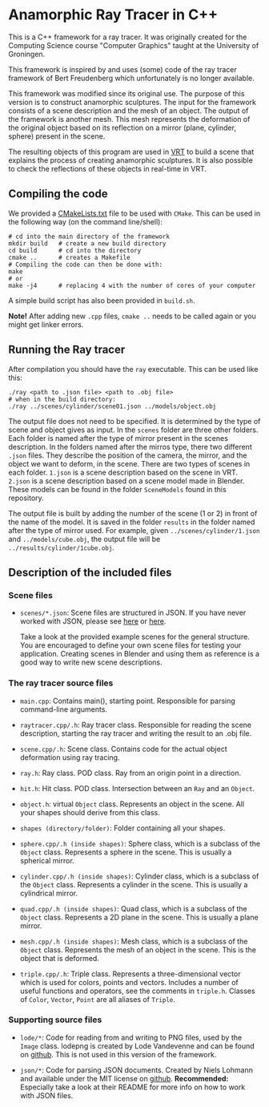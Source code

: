# Anamorphic Ray Tracer in C++

This is a C++ framework for a ray tracer. It was originally created for the Computing Science course "Computer Graphics" taught at the University of Groningen.

This framework is inspired by and uses (some) code of the ray tracer framework of Bert Freudenberg which unfortunately is no longer available.

This framework was modified since its original use. The purpose of this version is to construct anamorphic sculptures. The input for the framework consists of a scene description and the mesh of an object. The output of the framework is another mesh. This mesh represents the deformation of the original object based on its reflection on a mirror (plane, cylinder, sphere) present in the scene.

The resulting objects of this program are used in [VRT](https://github.com/irinaB11/Virtual-Ray-Tracer-Anamorphic-Sculptures/tree/VRT-RTX-Anamorphic-Sculptures) to build a scene that explains the process of creating anamorphic sculptures. It is also possible to check the reflections of these objects in real-time in VRT.

## Compiling the code

We provided a [CMakeLists.txt](CMakeLists.txt) file to be used with `CMake`.
This can be used in the following way (on the command line/shell):

```
# cd into the main directory of the framework
mkdir build   # create a new build directory
cd build      # cd into the directory
cmake ..      # creates a Makefile
# Compiling the code can then be done with:
make
# or
make -j4      # replacing 4 with the number of cores of your computer
```

A simple build script has also been provided in `build.sh`.

**Note!** After adding new `.cpp` files, `cmake ..` needs to be called again or you might get linker errors.

## Running the Ray tracer
After compilation you should have the `ray` executable.
This can be used like this:
```
./ray <path to .json file> <path to .obj file>
# when in the build directory:
./ray ../scenes/cylinder/scene01.json ../models/object.obj
```
The output file does not need to be specified. It is determined by the type of scene and object gives as input. In the `scenes` folder are three other folders. Each folder is named after the type of mirror present in the scenes description. In the folders named after the mirros type, there two different `.json` files. They describe the position of the camera, the mirror, and the object we want to deform, in the scene. There are two types of scenes in each folder. `1.json` is a scene description based on the scene in VRT. `2.json` is a scene description based on a scene model made in Blender. These models can be found in the folder `SceneModels` found in this repository. 

The output file is built by adding the number of the scene (1 or 2) in front of the name of the model. It is saved in the folder `results` in the folder named after the type of mirror used. For example, given `../scenes/cylinder/1.json` and `../models/cube.obj`, the output file will be `../results/cylinder/1cube.obj`.

## Description of the included files

### Scene files
* `scenes/*.json`: Scene files are structured in JSON. If you have never
    worked with JSON, please see [here](https://en.wikipedia.org/wiki/JSON#Data_types_and_syntax) or [here](https://www.json.org).

    Take a look at the provided example scenes for the general structure.
    You are encouraged to define your own scene files for testing your
    application. Creating scenes in Blender and using them as reference is a good way to write new scene descriptions.

### The ray tracer source files

* `main.cpp`: Contains main(), starting point. Responsible for parsing
    command-line arguments.

* `raytracer.cpp/.h`: Ray tracer class. Responsible for reading the scene description, starting the ray tracer and writing the result to an .obj file.

* `scene.cpp/.h`: Scene class. Contains code for the actual object deformation using ray tracing.

* `ray.h`: Ray class. POD class. Ray from an origin point in a direction.

* `hit.h`: Hit class. POD class. Intersection between an `Ray` and an `Object`.

* `object.h`: virtual `Object` class. Represents an object in the scene.
    All your shapes should derive from this class.

* `shapes (directory/folder)`: Folder containing all your shapes.

* `sphere.cpp/.h (inside shapes)`: Sphere class, which is a subclass of the `Object` class. Represents a sphere in the scene. This is usually a spherical mirror.

* `cylinder.cpp/.h (inside shapes)`: Cylinder class, which is a subclass of the `Object` class. Represents a cylinder in the scene. This is usually a cylindrical mirror.

* `quad.cpp/.h (inside shapes)`: Quad class, which is a subclass of the `Object` class. Represents a 2D plane in the scene. This is usually a plane mirror.

* `mesh.cpp/.h (inside shapes)`: Mesh class, which is a subclass of the `Object` class. Represents the mesh of an object in the scene. This is the object that is deformed.

* `triple.cpp/.h`: Triple class. Represents a three-dimensional vector which is used for colors, points and vectors.
    Includes a number of useful functions and operators, see the comments in `triple.h`.
    Classes of `Color`, `Vector`, `Point` are all aliases of `Triple`.

### Supporting source files

* `lode/*`: Code for reading from and writing to PNG files,
    used by the `Image` class.
     lodepng is created by Lode Vandevenne and can be found on [github](https://github.com/lvandeve/lodepng).
     This is not used in this version of the framework.

* `json/*`: Code for parsing JSON documents.
    Created by Niels Lohmann and available under the MIT license on  [github](https://github.com/nlohmann/json).
    **Recommended:** Especially take a look at their README for more info on how to work with JSON files.
